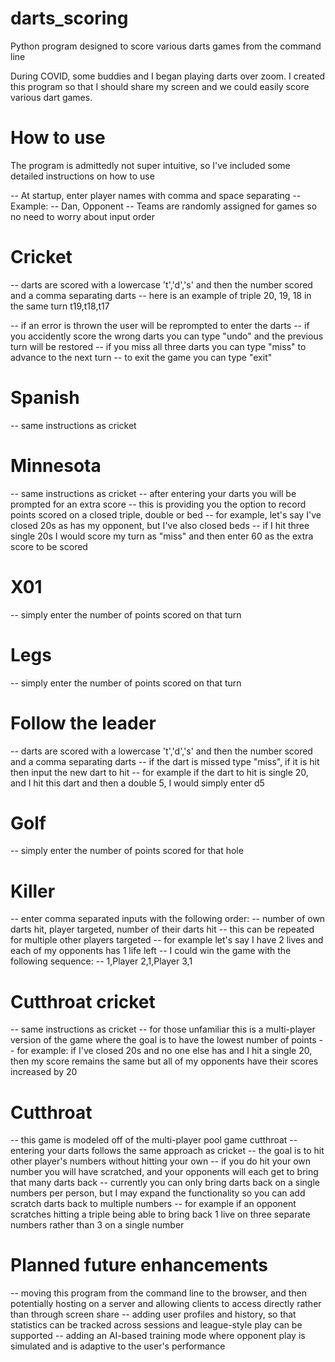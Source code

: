 # darts_scoring
Python program designed to score various darts games from the command line

During COVID, some buddies and I began playing darts over zoom. I created this program so that I should share my screen and we could easily score various dart games.

# How to use
The program is admittedly not super intuitive, so I've included some detailed instructions on how to use

-- At startup, enter player names with comma and space separating
-- Example:
-- Dan, Opponent
-- Teams are randomly assigned for games so no need to worry about input order

# Cricket
-- darts are scored with a lowercase 't','d','s' and then the number scored and a comma separating darts
-- here is an example of triple 20, 19, 18 in the same turn
t19,t18,t17

-- if an error is thrown the user will be reprompted to enter the darts
-- if you accidently score the wrong darts you can type "undo" and the previous turn will be restored
-- if you miss all three darts you can type "miss" to advance to the next turn
-- to exit the game you can type "exit"

# Spanish
-- same instructions as cricket

# Minnesota
-- same instructions as cricket
-- after entering your darts you will be prompted for an extra score
-- this is providing you the option to record points scored on a closed triple, double or bed
-- for example, let's say I've closed 20s as has my opponent, but I've also closed beds
-- if I hit three single 20s I would score my turn as "miss" and then enter 60 as the extra score to be scored

# X01
-- simply enter the number of points scored on that turn

# Legs
-- simply enter the number of points scored on that turn

# Follow the leader
-- darts are scored with a lowercase 't','d','s' and then the number scored and a comma separating darts
-- if the dart is missed type "miss", if it is hit then input the new dart to hit
-- for example if the dart to hit is single 20, and I hit this dart and then a double 5, I would simply enter d5

# Golf
-- simply enter the number of points scored for that hole

# Killer
-- enter comma separated inputs with the following order:
-- number of own darts hit, player targeted, number of their darts hit
-- this can be repeated for multiple other players targeted
-- for example let's say I have 2 lives and each of my opponents has 1 life left
-- I could win the game with the following sequence:
-- 1,Player 2,1,Player 3,1

# Cutthroat cricket
-- same instructions as cricket
-- for those unfamiliar this is a multi-player version of the game where the goal is to have the lowest number of points
-- for example: if I've closed 20s and no one else has and I hit a single 20, then my score remains the same but all of my opponents have their scores increased by 20

# Cutthroat
-- this game is modeled off of the multi-player pool game cutthroat
-- entering your darts follows the same approach as cricket
-- the goal is to hit other player's numbers without hitting your own
-- if you do hit your own number you will have scratched, and your opponents will each get to bring that many darts back
-- currently you can only bring darts back on a single numbers per person, but I may expand the functionality so you can add scratch darts back to multiple numbers
-- for example if an opponent scratches hitting a triple being able to bring back 1 live on three separate numbers rather than 3 on a single number

# Planned future enhancements
-- moving this program from the command line to the browser, and then potentially hosting on a server and allowing clients to access directly rather than through screen share
-- adding user profiles and history, so that statistics can be tracked across sessions and league-style play can be supported
-- adding an AI-based training mode where opponent play is simulated and is adaptive to the user's performance
